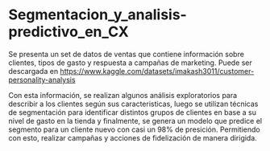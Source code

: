 # Segmentacion_y_analisis-predictivo_en_CX


Se presenta un set de datos de ventas que contiene información sobre clientes, tipos de gasto y respuesta a campañas de marketing. Puede ser descargada en https://www.kaggle.com/datasets/imakash3011/customer-personality-analysis

Con esta información, se realizan algunos análisis exploratorios para describir a los clientes según sus caracteristicas, luego se utilizan técnicas de segmentación para identificar distintos grupos de clientes en base a su nivel de gasto en la tienda y finalmente, se genera un modelo que predice el segmento para un cliente nuevo con casi un 98% de presición. Permitiendo con esto, realizar campañas y acciones de fidelización de manera dirigida.
